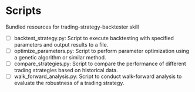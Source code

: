 # Scripts

Bundled resources for trading-strategy-backtester skill

- [ ] backtest_strategy.py: Script to execute backtesting with specified parameters and output results to a file.
- [ ] optimize_parameters.py: Script to perform parameter optimization using a genetic algorithm or similar method.
- [ ] compare_strategies.py: Script to compare the performance of different trading strategies based on historical data.
- [ ] walk_forward_analysis.py: Script to conduct walk-forward analysis to evaluate the robustness of a trading strategy.
